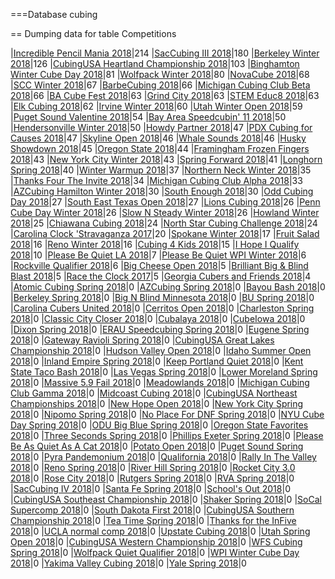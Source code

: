 ===Database cubing

== Dumping data for table Competitions

|[Incredible Pencil Mania 2018](https://www.worldcubeassociation.org/competitions/IncrediblePencilMania2018)|214
|[SacCubing III 2018](https://www.worldcubeassociation.org/competitions/SacCubingIII2018)|180
|[Berkeley Winter 2018](https://www.worldcubeassociation.org/competitions/BerkeleyWinter2018)|126
|[CubingUSA Heartland Championship 2018](https://www.worldcubeassociation.org/competitions/HeartlandChampionships2018)|103
|[Binghamton Winter Cube Day 2018](https://www.worldcubeassociation.org/competitions/BinghamtonWinterCubeDay2018)|81
|[Wolfpack Winter 2018](https://www.worldcubeassociation.org/competitions/WolfpackWinter2018)|80
|[NovaCube 2018](https://www.worldcubeassociation.org/competitions/NovaCube2018)|68
|[SCC Winter 2018](https://www.worldcubeassociation.org/competitions/SCCWinter2018)|67
|[BarbeCubing 2018](https://www.worldcubeassociation.org/competitions/BarbeCubing2018)|66
|[Michigan Cubing Club Beta 2018](https://www.worldcubeassociation.org/competitions/MichiganCubingClubBeta2018)|66
|[BA Cube Fest 2018](https://www.worldcubeassociation.org/competitions/BACubeFest2018)|63
|[Grind City 2018](https://www.worldcubeassociation.org/competitions/GrindCity2018)|63
|[STEM Educ8 2018](https://www.worldcubeassociation.org/competitions/STEMEduc82018)|63
|[Elk Cubing 2018](https://www.worldcubeassociation.org/competitions/ElkCubing2018)|62
|[Irvine Winter 2018](https://www.worldcubeassociation.org/competitions/IrvineWinter2018)|60
|[Utah Winter Open 2018](https://www.worldcubeassociation.org/competitions/UtahWinterOpen2018)|59
|[Puget Sound Valentine 2018](https://www.worldcubeassociation.org/competitions/PugetSoundValentine2018)|54
|[Bay Area Speedcubin' 11 2018](https://www.worldcubeassociation.org/competitions/BayAreaSpeedcubin112018)|50
|[Hendersonville Winter 2018](https://www.worldcubeassociation.org/competitions/HendersonvilleWinter2018)|50
|[Howdy Partner 2018](https://www.worldcubeassociation.org/competitions/HowdyPartner2018)|47
|[PDX Cubing for Causes 2018](https://www.worldcubeassociation.org/competitions/PDXCubingforCauses2018)|47
|[Skyline Open 2018](https://www.worldcubeassociation.org/competitions/SkylineOpen2018)|46
|[Whale Sounds 2018](https://www.worldcubeassociation.org/competitions/WhaleSounds2018)|46
|[Husky Showdown 2018](https://www.worldcubeassociation.org/competitions/HuskyShowdown2018)|45
|[Oregon State 2018](https://www.worldcubeassociation.org/competitions/OregonState2018)|44
|[Framingham Frozen Fingers 2018](https://www.worldcubeassociation.org/competitions/FraminghamFrozenFingers2018)|43
|[New York City Winter 2018](https://www.worldcubeassociation.org/competitions/NewYorkCityWinter2018)|43
|[Spring Forward 2018](https://www.worldcubeassociation.org/competitions/SpringForward2018)|41
|[Longhorn Spring 2018](https://www.worldcubeassociation.org/competitions/LonghornSpring2018)|40
|[Winter Warmup 2018](https://www.worldcubeassociation.org/competitions/WinterWarmup2018)|37
|[Northern Neck Winter 2018](https://www.worldcubeassociation.org/competitions/NorthernNeckWinter2018)|35
|[Thanks Four The Invite 2018](https://www.worldcubeassociation.org/competitions/ThanksFourTheInvite2018)|34
|[Michigan Cubing Club Alpha 2018](https://www.worldcubeassociation.org/competitions/MichiganCubingClubAlpha2018)|33
|[AZCubing Hamilton Winter 2018](https://www.worldcubeassociation.org/competitions/AZCubingHamiltonWinter2018)|30
|[South Enough 2018](https://www.worldcubeassociation.org/competitions/SouthEnough2018)|30
|[Odd Cubing Day 2018](https://www.worldcubeassociation.org/competitions/OddCubingDay2018)|27
|[South East Texas Open 2018](https://www.worldcubeassociation.org/competitions/SouthEastTexasOpen2018)|27
|[Lions Cubing 2018](https://www.worldcubeassociation.org/competitions/LionsCubing2018)|26
|[Penn Cube Day Winter 2018](https://www.worldcubeassociation.org/competitions/PennCubeDayWinter2018)|26
|[Slow N Steady Winter 2018](https://www.worldcubeassociation.org/competitions/SlowNSteadyWinter2018)|26
|[Howland Winter 2018](https://www.worldcubeassociation.org/competitions/HowlandWinter2018)|25
|[Chiawana Cubing 2018](https://www.worldcubeassociation.org/competitions/ChiawanaCubing2018)|24
|[North Star Cubing Challenge 2018](https://www.worldcubeassociation.org/competitions/NorthStarCubingChallenge2018)|24
|[Carolina Clock 'Stravaganza 2017](https://www.worldcubeassociation.org/competitions/CarolinaClockStravaganza2017)|20
|[Spokane Winter 2018](https://www.worldcubeassociation.org/competitions/SpokaneWinter2018)|17
|[Fruit Salad 2018](https://www.worldcubeassociation.org/competitions/FruitSalad2018)|16
|[Reno Winter 2018](https://www.worldcubeassociation.org/competitions/RenoWinter2018)|16
|[Cubing 4 Kids 2018](https://www.worldcubeassociation.org/competitions/Cubing4Kids2018)|15
|[I Hope I Qualify 2018](https://www.worldcubeassociation.org/competitions/IHopeIQualify2018)|10
|[Please Be Quiet LA 2018](https://www.worldcubeassociation.org/competitions/PBQLA2018)|7
|[Please Be Quiet WPI Winter 2018](https://www.worldcubeassociation.org/competitions/PleaseBeQuietWPIWinter2018)|6
|[Rockville Qualifier 2018](https://www.worldcubeassociation.org/competitions/RockvilleQualifier2018)|6
|[Big Cheese Open 2018](https://www.worldcubeassociation.org/competitions/BigCheeseOpen2018)|5
|[Brilliant Big &amp; Blind Blast 2018](https://www.worldcubeassociation.org/competitions/BrilliantBNBB2018)|5
|[Race the Clock 2017](https://www.worldcubeassociation.org/competitions/RacetheClock2017)|5
|[Georgia Cubers and Friends 2018](https://www.worldcubeassociation.org/competitions/GACubers2018)|4
|[Atomic Cubing Spring 2018](https://www.worldcubeassociation.org/competitions/AtomicCubingSpring2018)|0
|[AZCubing Spring 2018](https://www.worldcubeassociation.org/competitions/AZCubingSpring2018)|0
|[Bayou Bash 2018](https://www.worldcubeassociation.org/competitions/BayouBash2018)|0
|[Berkeley Spring 2018](https://www.worldcubeassociation.org/competitions/BerkeleySpring2018)|0
|[Big N Blind Minnesota 2018](https://www.worldcubeassociation.org/competitions/BigBlindMinnesota2018)|0
|[BU Spring 2018](https://www.worldcubeassociation.org/competitions/BUSpring2018)|0
|[Carolina Cubers United 2018](https://www.worldcubeassociation.org/competitions/CarolinaCubersUnited2018)|0
|[Cerritos Open 2018](https://www.worldcubeassociation.org/competitions/Cerritos2018)|0
|[Charleston Spring 2018](https://www.worldcubeassociation.org/competitions/CharlestonSpring2018)|0
|[Classic City Closer 2018](https://www.worldcubeassociation.org/competitions/ClassicCityCloser2018)|0
|[Cubalaya 2018](https://www.worldcubeassociation.org/competitions/Cubalaya2018)|0
|[CubeIowa 2018](https://www.worldcubeassociation.org/competitions/CubeIA2018)|0
|[Dixon Spring 2018](https://www.worldcubeassociation.org/competitions/DixonSpring2018)|0
|[ERAU Speedcubing Spring 2018](https://www.worldcubeassociation.org/competitions/ERAUSpeedcubingSpring2018)|0
|[Eugene Spring 2018](https://www.worldcubeassociation.org/competitions/EugeneSpring2018)|0
|[Gateway Ravioli Spring 2018](https://www.worldcubeassociation.org/competitions/GatewayRavioli2018)|0
|[CubingUSA Great Lakes Championship 2018](https://www.worldcubeassociation.org/competitions/GreatLakesChampionship2018)|0
|[Hudson Valley Open 2018](https://www.worldcubeassociation.org/competitions/HudsonValleyOpen2018)|0
|[Idaho Summer Open 2018](https://www.worldcubeassociation.org/competitions/IdahoSummerOpen2018)|0
|[Inland Empire Spring 2018](https://www.worldcubeassociation.org/competitions/InlandEmpireSpring2018)|0
|[Keep Portland Quiet 2018](https://www.worldcubeassociation.org/competitions/KeepPortlandQuiet2018)|0
|[Kent State Taco Bash 2018](https://www.worldcubeassociation.org/competitions/KentStateTacoBash2018)|0
|[Las Vegas Spring 2018](https://www.worldcubeassociation.org/competitions/LasVegasSpring2018)|0
|[Lower Moreland Spring 2018](https://www.worldcubeassociation.org/competitions/LowerMorelandSpring2018)|0
|[Massive 5.9 Fail 2018](https://www.worldcubeassociation.org/competitions/Massive5point9Fail2018)|0
|[Meadowlands 2018](https://www.worldcubeassociation.org/competitions/Meadowlands2018)|0
|[Michigan Cubing Club Gamma 2018](https://www.worldcubeassociation.org/competitions/MichiganCubingClubGamma2018)|0
|[Midcoast Cubing 2018](https://www.worldcubeassociation.org/competitions/MidcoastCubing2018)|0
|[CubingUSA Northeast Championships 2018](https://www.worldcubeassociation.org/competitions/NEChamps2018)|0
|[New Hope Open 2018](https://www.worldcubeassociation.org/competitions/NewHopeOpen2018)|0
|[New York City Spring 2018](https://www.worldcubeassociation.org/competitions/NewYorkCitySpring2018)|0
|[Nipomo Spring 2018](https://www.worldcubeassociation.org/competitions/Nipomo2018)|0
|[No Place For DNF Spring 2018](https://www.worldcubeassociation.org/competitions/NoPlaceForDNFSpring2018)|0
|[NYU Cube Day Spring 2018](https://www.worldcubeassociation.org/competitions/NYUCubeDaySpring2018)|0
|[ODU Big Blue Spring 2018](https://www.worldcubeassociation.org/competitions/ODUBigBlueSpring2018)|0
|[Oregon State Favorites 2018](https://www.worldcubeassociation.org/competitions/OregonStateFavorites2018)|0
|[Three Seconds Spring 2018](https://www.worldcubeassociation.org/competitions/PantherPaws2018)|0
|[Phillips Exeter Spring 2018](https://www.worldcubeassociation.org/competitions/PhillipsExeterSpring2018)|0
|[Please Be As Quiet As A Cat 2018](https://www.worldcubeassociation.org/competitions/PleaseBeAsQuietAsACat2018)|0
|[Potato Open 2018](https://www.worldcubeassociation.org/competitions/PotatoOpen2018)|0
|[Puget Sound Spring 2018](https://www.worldcubeassociation.org/competitions/PugetSoundSpring2018)|0
|[Pyra Pandemonium 2018](https://www.worldcubeassociation.org/competitions/PyraPandemonium2018)|0
|[Qualifornia 2018](https://www.worldcubeassociation.org/competitions/Qualifornia2018)|0
|[Rally In The Valley 2018](https://www.worldcubeassociation.org/competitions/RallyInTheValley2018)|0
|[Reno Spring 2018](https://www.worldcubeassociation.org/competitions/RenoSpring2018)|0
|[River Hill Spring 2018](https://www.worldcubeassociation.org/competitions/RiverHillSpring2018)|0
|[Rocket City 3.0 2018](https://www.worldcubeassociation.org/competitions/RocketCity302018)|0
|[Rose City 2018](https://www.worldcubeassociation.org/competitions/RoseCity2018)|0
|[Rutgers Spring 2018](https://www.worldcubeassociation.org/competitions/RutgersSpring2018)|0
|[RVA Spring 2018](https://www.worldcubeassociation.org/competitions/RVASpring2018)|0
|[SacCubing IV 2018](https://www.worldcubeassociation.org/competitions/SacCubingIV2018)|0
|[Santa Fe Spring 2018](https://www.worldcubeassociation.org/competitions/SantaFeSpring2018)|0
|[School's Out 2018](https://www.worldcubeassociation.org/competitions/SchoolsOut2018)|0
|[CubingUSA Southeast Championship 2018](https://www.worldcubeassociation.org/competitions/SEChamp2018)|0
|[Shaker Spring 2018](https://www.worldcubeassociation.org/competitions/ShakerSpring2018)|0
|[SoCal Supercomp 2018](https://www.worldcubeassociation.org/competitions/SoCalSupercomp2018)|0
|[South Dakota First 2018](https://www.worldcubeassociation.org/competitions/SouthDakotaFirst2018)|0
|[CubingUSA Southern Championship 2018](https://www.worldcubeassociation.org/competitions/SouthernChampionship2018)|0
|[Tea Time Spring 2018](https://www.worldcubeassociation.org/competitions/TeaTimeSpring2018)|0
|[Thanks for the InFive 2018](https://www.worldcubeassociation.org/competitions/ThanksfortheInFive2018)|0
|[UCLA normal comp 2018](https://www.worldcubeassociation.org/competitions/UCLAnormalcomp2018)|0
|[Upstate Cubing 2018](https://www.worldcubeassociation.org/competitions/UpstateCubing2018)|0
|[Utah Spring Open 2018](https://www.worldcubeassociation.org/competitions/UtahSpringOpen2018)|0
|[CubingUSA Western Championship 2018](https://www.worldcubeassociation.org/competitions/WesternChampionship2018)|0
|[WFS Cubing Spring 2018](https://www.worldcubeassociation.org/competitions/WFSSpring2018)|0
|[Wolfpack Quiet Qualifier 2018](https://www.worldcubeassociation.org/competitions/WolfpackQuietQualifier2018)|0
|[WPI Winter Cube Day 2018](https://www.worldcubeassociation.org/competitions/WPIWinterCubeDay2018)|0
|[Yakima Valley Cubing 2018](https://www.worldcubeassociation.org/competitions/YakimaValleyCubing2018)|0
|[Yale Spring 2018](https://www.worldcubeassociation.org/competitions/YaleSpring2018)|0
